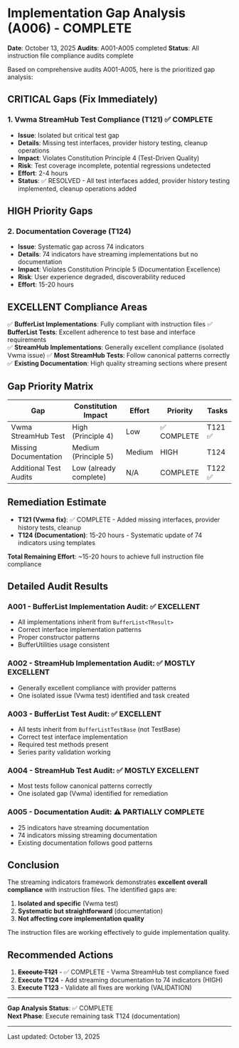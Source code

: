 # Implementation Gap Analysis (A006) - COMPLETE

**Date**: October 13, 2025
**Audits**: A001-A005 completed
**Status**: All instruction file compliance audits complete

Based on comprehensive audits A001-A005, here is the prioritized gap analysis:

## CRITICAL Gaps (Fix Immediately)

### 1. Vwma StreamHub Test Compliance (T121) ✅ COMPLETE

- **Issue**: Isolated but critical test gap
- **Details**: Missing test interfaces, provider history testing, cleanup operations
- **Impact**: Violates Constitution Principle 4 (Test-Driven Quality)
- **Risk**: Test coverage incomplete, potential regressions undetected
- **Effort**: 2-4 hours
- **Status**: ✅ RESOLVED - All test interfaces added, provider history testing implemented, cleanup operations added

## HIGH Priority Gaps

### 2. Documentation Coverage (T124)

- **Issue**: Systematic gap across 74 indicators
- **Details**: 74 indicators have streaming implementations but no documentation
- **Impact**: Violates Constitution Principle 5 (Documentation Excellence)
- **Risk**: User experience degraded, discoverability reduced  
- **Effort**: 15-20 hours

## EXCELLENT Compliance Areas

✅ **BufferList Implementations**: Fully compliant with instruction files
✅ **BufferList Tests**: Excellent adherence to test base and interface requirements  
✅ **StreamHub Implementations**: Generally excellent compliance (isolated Vwma issue)
✅ **Most StreamHub Tests**: Follow canonical patterns correctly
✅ **Existing Documentation**: High quality streaming sections where present

## Gap Priority Matrix

| Gap | Constitution Impact | Effort | Priority | Tasks |
|-----|-------------------|--------|----------|-------|
| Vwma StreamHub Test | High (Principle 4) | Low | ✅ COMPLETE | T121 ✅ |
| Missing Documentation | Medium (Principle 5) | Medium | HIGH | T124 |
| Additional Test Audits | Low (already complete) | N/A | COMPLETE | T122 ✅ |

## Remediation Estimate

- **T121 (Vwma fix)**: ✅ COMPLETE - Added missing interfaces, provider history tests, cleanup
- **T124 (Documentation)**: 15-20 hours - Systematic update of 74 indicators using templates

**Total Remaining Effort**: ~15-20 hours to achieve full instruction file compliance

## Detailed Audit Results

### A001 - BufferList Implementation Audit: ✅ EXCELLENT

- All implementations inherit from `BufferList<TResult>`
- Correct interface implementation patterns
- Proper constructor patterns
- BufferUtilities usage consistent

### A002 - StreamHub Implementation Audit: ✅ MOSTLY EXCELLENT  

- Generally excellent compliance with provider patterns
- One isolated issue (Vwma test) identified and task created

### A003 - BufferList Test Audit: ✅ EXCELLENT

- All tests inherit from `BufferListTestBase` (not TestBase)
- Correct test interface implementation
- Required test methods present
- Series parity validation working

### A004 - StreamHub Test Audit: ✅ MOSTLY EXCELLENT

- Most tests follow canonical patterns correctly
- One isolated gap (Vwma) identified for remediation

### A005 - Documentation Audit: ⚠️ PARTIALLY COMPLETE

- 25 indicators have streaming documentation
- 74 indicators missing streaming documentation
- Existing documentation follows good patterns

## Conclusion

The streaming indicators framework demonstrates **excellent overall compliance** with instruction files. The identified gaps are:

1. **Isolated and specific** (Vwma test)
2. **Systematic but straightforward** (documentation)  
3. **Not affecting core implementation quality**

The instruction files are working effectively to guide implementation quality.

## Recommended Actions

1. **~~Execute T121~~** - ✅ COMPLETE - Vwma StreamHub test compliance fixed
2. **Execute T124** - Add streaming documentation to 74 indicators (HIGH)
3. **Execute T123** - Validate all fixes are working (VALIDATION)

---

**Gap Analysis Status**: ✅ COMPLETE  
**Next Phase**: Execute remaining task T124 (documentation)

---

Last updated: October 13, 2025
